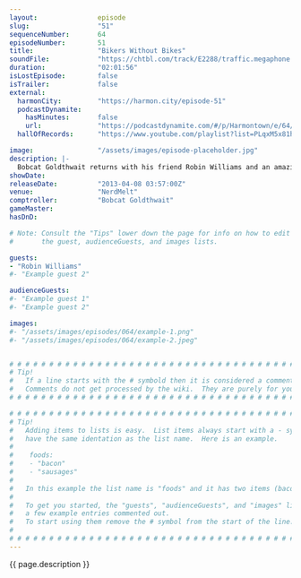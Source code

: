 ```yaml
---
layout:               episode
slug:                 "51"
sequenceNumber:       64
episodeNumber:        51
title:                "Bikers Without Bikes"
soundFile:            "https://chtbl.com/track/E2288/traffic.megaphone.fm/STA7440364615.mp3?updated=1554501262"
duration:             "02:01:56"
isLostEpisode:        false
isTrailer:            false
external:
  harmonCity:         "https://harmon.city/episode-51"
  podcastDynamite:
    hasMinutes:       false
    url:              "https://podcastdynamite.com/#/p/Harmontown/e/64/51"
  hallOfRecords:      "https://www.youtube.com/playlist?list=PLqxM5x81hNObKfo-D3a29bb2tEC0q1KlN"

image:                "/assets/images/episode-placeholder.jpg"
description: |-
  Bobcat Goldthwait returns with his friend Robin Williams and an amazingly sad story from a very dark carnival. Then, Robin and Bobcat leave, and it's kind of hard to follow them, so Mayor Harmon plays D&D and talks to a girl about sexism or something.
showDate:             
releaseDate:          "2013-04-08 03:57:00Z"
venue:                "NerdMelt"
comptroller:          "Bobcat Goldthwait"
gameMaster:           
hasDnD:               

# Note: Consult the "Tips" lower down the page for info on how to edit
#       the guest, audienceGuests, and images lists.

guests:
- "Robin Williams"
#- "Example guest 2"

audienceGuests:
#- "Example guest 1"
#- "Example guest 2"

images:
#- "/assets/images/episodes/064/example-1.png"
#- "/assets/images/episodes/064/example-2.jpeg"


# # # # # # # # # # # # # # # # # # # # # # # # # # # # # # # # # # # # # # # # # # # # #
# Tip!
#   If a line starts with the # symbold then it is considered a comment.
#   Comments do not get processed by the wiki.  They are purely for your information.
# # # # # # # # # # # # # # # # # # # # # # # # # # # # # # # # # # # # # # # # # # # # #

# # # # # # # # # # # # # # # # # # # # # # # # # # # # # # # # # # # # # # # # # # # # #
# Tip!
#   Adding items to lists is easy.  List items always start with a - symbol and have
#   have the same identation as the list name.  Here is an example.
#
#    foods:
#    - "bacon"
#    - "sausages"
#
#   In this example the list name is "foods" and it has two items (bacon, and sausages).
#
#   To get you started, the "guests", "audienceGuests", and "images" lists below have
#   a few example entries commented out.
#   To start using them remove the # symbol from the start of the line.
#
# # # # # # # # # # # # # # # # # # # # # # # # # # # # # # # # # # # # # # # # # # # # #
---
```


<!-- The episode description will be rendered here -->
{{ page.description }}

<!-- Add your content BELOW here -->
<!-- vvvvvvvvvvvvvvvvvvvvvvvvvvv -->




<!-- ^^^^^^^^^^^^^^^^^^^^^^^^^^^ -->
<!-- Add your content ABOVE here -->

<!-- The episode gallery will be rendered here -->